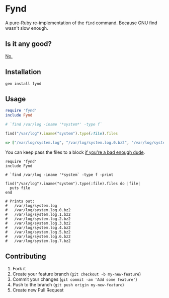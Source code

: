 # Fynd

A pure-Ruby re-implementation of the `find` command. Because GNU find wasn't slow enough.

## Is it any good?

[No.](http://news.ycombinator.com/item?id=3067434)

## Installation

    gem install fynd

## Usage

```ruby
require 'fynd'
include Fynd

# `find /var/log -iname '*system*' -type f`

find("/var/log").iname("system").type(:file).files

=> ["/var/log/system.log", "/var/log/system.log.0.bz2", "/var/log/system.log.1.bz2", "/var/log/system.log.2.bz2", "/var/log/system.log.3.bz2", "/var/log/system.log.4.bz2", "/var/log/system.log.5.bz2", "/var/log/system.log.6.bz2", "/var/log/system.log.7.bz2"]
```

You can keep pass the files to a block [if you're a bad enough dude](http://i.imgur.com/x37pI.jpg).

```
require 'fynd'
include Fynd

# `find /var/log -iname '*system` -type f -print

find("/var/log").iname("system").type(:file).files do |file|
  puts file
end

# Prints out:
#   /var/log/system.log
#   /var/log/system.log.0.bz2
#   /var/log/system.log.1.bz2
#   /var/log/system.log.2.bz2
#   /var/log/system.log.3.bz2
#   /var/log/system.log.4.bz2
#   /var/log/system.log.5.bz2
#   /var/log/system.log.6.bz2
#   /var/log/system.log.7.bz2
```
## Contributing

1. Fork it
2. Create your feature branch (`git checkout -b my-new-feature`)
3. Commit your changes (`git commit -am 'Add some feature'`)
4. Push to the branch (`git push origin my-new-feature`)
5. Create new Pull Request
